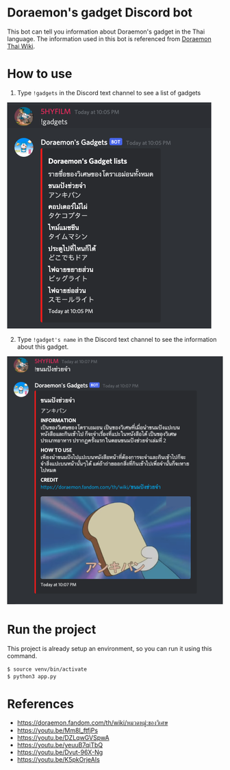 # Doraemon's gadget Discord bot

This bot can tell you information about Doraemon's gadget in the Thai language. The information used in this bot is referenced from [Doraemon Thai Wiki](https://doraemon.fandom.com/th/wiki/หมวดหมู่:ของวิเศษ).

# How to use
1. Type ```!gadgets``` in the Discord text channel to see a list of gadgets
<img src='https://github.com/5hyfilm/mlsa-doraemon-gadget-discord-bot/blob/main/img/htu1.png?raw=true'>

2. Type ```!gadget's name``` in the Discord text channel to see the information about this gadget.
<img src='https://github.com/5hyfilm/mlsa-doraemon-gadget-discord-bot/blob/main/img/htu2.png?raw=true'>

# Run the project
This project is already setup an environment, so you can run it using this command.
```sh 
$ source venv/bin/activate
$ python3 app.py
```

# References
- https://doraemon.fandom.com/th/wiki/หมวดหมู่:ของวิเศษ
- https://youtu.be/Mm8I_ftfjPs
- https://youtu.be/DZLqwGVSpwA
- https://youtu.be/yeuuB7qiTbQ
- https://youtu.be/Dvut-96X-Ng
- https://youtu.be/K5pkOrjeAIs